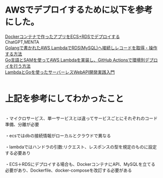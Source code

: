 # AWSでデプロイするために以下を参考にした。</br>
[Dockerコンテナで作ったアプリをECS+RDSでデプロイする](https://qiita.com/saki-engineering/items/8e1c4e8ecbe3f3492b40)</br>
ChatGPT,MENTA</br>
[Golangで書かれたAWS LambdaでRDS(MySQL)へ接続しレコードを取得・操作する方法](https://note.com/mueditech/n/nc1e63963b9a9)</br>
[Go言語とSAMを使ってAWS Lambdaを実装し、GitHub Actionsで環境別デプロイを行う方法](https://zenn.dev/rescuenow/articles/d4bbe340a0a982)</br>
[LambdaとGoを使ったサーバーレスWebAPI開発実践入門](https://future-architect.github.io/articles/20200927/)</br>
</br>
# 上記を参考にしてわかったこと</br>
</br>
・マイクロサービス、単一サービスとは違ってサービスごとにそれぞれのコード準備、分離が必要</br>
</br>
・ecsではdbの接続情報がローカルとクラウドで異なる</br>
</br>
・lambdaではハンドラの引数:リクエスト、レスポンスの型を規定のものに設定する必要あり</br>
</br>
・ECS＋RDSにデプロイする場合も、DockerコンテナにAPI、MySQLを立てる必要があり、Dockerfile、docker-composeを改訂する必要がある</br>
